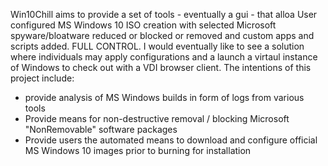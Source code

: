 Win10Chill aims to provide a set of tools - eventually a gui - that alloa User configured MS Windows 10 ISO creation with selected Microsoft  spyware/bloatware reduced or blocked or removed and custom apps and scripts added.  FULL CONTROL.
I would eventually like to see a solution where individuals may apply configurations and a launch a virtaul instance of Windows to check out with a VDI browser client.
The intentions of this project include:
- provide analysis of MS Windows builds in form of logs from various tools
- Provide means for non-destructive removal / blocking Microsoft "NonRemovable" software packages
- Provide users the automated means to download and configure official MS Windows 10 images prior to burning for installation

